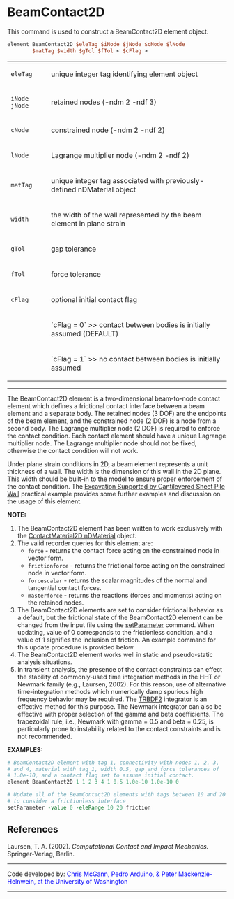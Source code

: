 # BeamContact2D

This command is used to construct a BeamContact2D element object.

```tcl
element BeamContact2D $eleTag $iNode $jNode $cNode $lNode
        $matTag $width $gTol $fTol < $cFlag >
```

<table>
<tbody>
<tr class="odd">
<td><code class="parameter-table-variable">eleTag</code></td>
<td><p>unique integer tag identifying element object</p></td>
</tr>
<tr class="even">
<td><p><code class="parameter-table-variable">iNode jNode</code></p></td>
<td><p>retained nodes (-ndm 2 -ndf 3)</p></td>
</tr>
<tr class="odd">
<td><code class="parameter-table-variable">cNode</code></td>
<td><p>constrained node (-ndm 2 -ndf 2)</p></td>
</tr>
<tr class="even">
<td><code class="parameter-table-variable">lNode</code></td>
<td><p>Lagrange multiplier node (-ndm 2 -ndf 2)</p></td>
</tr>
<tr class="odd">
<td><code class="parameter-table-variable">matTag</code></td>
<td><p>unique integer tag associated with previously-defined nDMaterial
object</p></td>
</tr>
<tr class="even">
<td><code class="parameter-table-variable">width</code></td>
<td><p>the width of the wall represented by the beam element in plane
strain</p></td>
</tr>
<tr class="odd">
<td><code class="parameter-table-variable">gTol</code></td>
<td><p>gap tolerance</p></td>
</tr>
<tr class="even">
<td><code class="parameter-table-variable">fTol</code></td>
<td><p>force tolerance</p></td>
</tr>
<tr class="odd">
<td><code class="parameter-table-variable">cFlag</code></td>
<td><p>optional initial contact flag</p></td>
</tr>
<tr class="even">
<td></td>
<td><p>`cFlag = 0` &gt;&gt; contact between bodies is initially assumed
(DEFAULT)</p></td>
</tr>
<tr class="odd">
<td></td>
<td><p>`cFlag = 1` &gt;&gt; no contact between bodies is initially
assumed</p></td>
</tr>
</tbody>
</table>
<hr />
<p>The BeamContact2D element is a two-dimensional beam-to-node contact
element which defines a frictional contact interface between a beam
element and a separate body. The retained nodes (3 DOF) are the
endpoints of the beam element, and the constrained node (2 DOF) is a
node from a second body. The Lagrange multiplier node (2 DOF) is
required to enforce the contact condition. Each contact element should
have a unique Lagrange multiplier node. The Lagrange multiplier node
should not be fixed, otherwise the contact condition will not work.</p>
<p>Under plane strain conditions in 2D, a beam element represents a unit
thickness of a wall. The width is the dimension of this wall in the 2D
plane. This width should be built-in to the model to ensure proper
enforcement of the contact condition. The <a
href="Excavation_Supported_by_Cantilevered_Sheet_Pile_Wall"
title="wikilink">Excavation Supported by Cantilevered Sheet Pile
Wall</a> practical example provides some further examples and discussion
on the usage of this element.</p>

<p><strong>NOTE:</strong></p>
<ol>

<li>The BeamContact2D element has been written to work exclusively with
  the <a href="ContactMaterial2D" title="wikilink">ContactMaterial2D
  nDMaterial</a> object.</li>

<li>The valid recorder queries for this element are:

  - `force` - returns the contact force acting on the constrained
    node in vector form.</li>
  - `frictionforce` - returns the frictional force acting on the
    constrained node in vector form.
  - `forcescalar` - returns the scalar magnitudes of the normal
    and tangential contact forces.
  - `masterforce` - returns the reactions (forces and moments)
    acting on the retained nodes.
</li>

<li>The BeamContact2D elements are set to consider frictional behavior
  as a default, but the frictional state of the BeamContact2D element can
  be changed from the input file using the <a href="setParameter"
  title="wikilink">setParameter</a> command. When updating, value of 0
  corresponds to the frictionless condition, and a value of 1 signifies
  the inclusion of friction. An example command for this update procedure
  is provided below</li>
</li>
<li>The BeamContact2D element works well in static and pseudo-static
  analysis situations.</li>
<li>In transient analysis, the presence of the contact constraints can
  effect the stability of commonly-used time integration methods in the
  HHT or Newmark family (e.g., Laursen, 2002). For this reason, use of
  alternative time-integration methods which numerically damp spurious
  high frequency behavior may be required. The <a href="TRBDF2"
  title="wikilink">TRBDF2</a> integrator is an effective method for this
  purpose. The Newmark integrator can also be effective with proper
  selection of the gamma and beta coefficients. The trapezoidal rule,
  i.e., Newmark with gamma = 0.5 and beta = 0.25, is particularly prone to
  instability related to the contact constraints and is not
  recommended.</li>
</ol>

<p><strong>EXAMPLES:</strong></p>

```tcl
# BeamContact2D element with tag 1, connectivity with nodes 1, 2, 3,
# and 4, material with tag 1, width 0.5, gap and force tolerances of
# 1.0e-10, and a contact flag set to assume initial contact.
element BeamContact2D 1 1 2 3 4 1 0.5 1.0e-10 1.0e-10 0

# Update all of the BeamContact2D elements with tags between 10 and 20
# to consider a frictionless interface
setParameter -value 0 -eleRange 10 20 friction
```

## References
<p>Laursen, T. A. (2002). <em>Computational Contact and Impact
Mechanics.</em> Springer-Verlag, Berlin.</p>

-----------------------------------------------------------------------

<p>Code developed by: <span style="color:blue"> Chris McGann,
Pedro Arduino, &amp; Peter Mackenzie-Helnwein, at the University of
Washington </span></p>
<hr />

